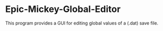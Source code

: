 # Epic-Mickey-Global-Editor
This program provides a GUI for editing global values of a (.dat) save file.
